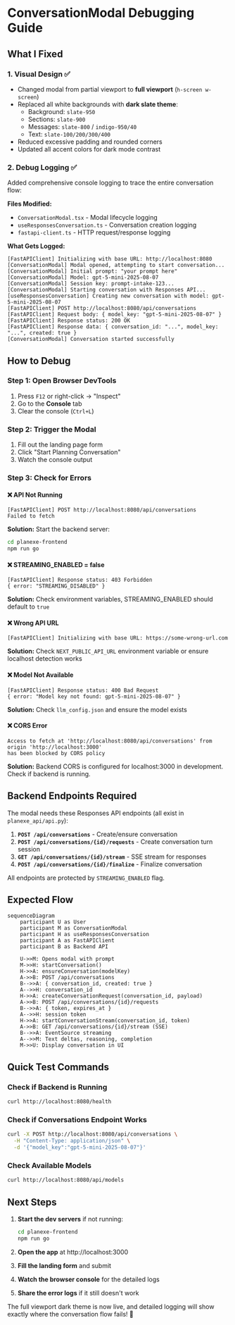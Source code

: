 # ConversationModal Debugging Guide

## What I Fixed

### 1. **Visual Design** ✅
- Changed modal from partial viewport to **full viewport** (`h-screen w-screen`)
- Replaced all white backgrounds with **dark slate theme**:
  - Background: `slate-950`
  - Sections: `slate-900`
  - Messages: `slate-800` / `indigo-950/40`
  - Text: `slate-100/200/300/400`
- Reduced excessive padding and rounded corners
- Updated all accent colors for dark mode contrast

### 2. **Debug Logging** ✅
Added comprehensive console logging to trace the entire conversation flow:

**Files Modified:**
- `ConversationModal.tsx` - Modal lifecycle logging
- `useResponsesConversation.ts` - Conversation creation logging
- `fastapi-client.ts` - HTTP request/response logging

**What Gets Logged:**
```
[FastAPIClient] Initializing with base URL: http://localhost:8080
[ConversationModal] Modal opened, attempting to start conversation...
[ConversationModal] Initial prompt: "your prompt here"
[ConversationModal] Model: gpt-5-mini-2025-08-07
[ConversationModal] Session key: prompt-intake-123...
[ConversationModal] Starting conversation with Responses API...
[useResponsesConversation] Creating new conversation with model: gpt-5-mini-2025-08-07
[FastAPIClient] POST http://localhost:8080/api/conversations
[FastAPIClient] Request body: { model_key: "gpt-5-mini-2025-08-07" }
[FastAPIClient] Response status: 200 OK
[FastAPIClient] Response data: { conversation_id: "...", model_key: "...", created: true }
[ConversationModal] Conversation started successfully
```

## How to Debug

### Step 1: Open Browser DevTools
1. Press `F12` or right-click → "Inspect"
2. Go to the **Console** tab
3. Clear the console (`Ctrl+L`)

### Step 2: Trigger the Modal
1. Fill out the landing page form
2. Click "Start Planning Conversation"
3. Watch the console output

### Step 3: Check for Errors

#### ❌ **API Not Running**
```
[FastAPIClient] POST http://localhost:8080/api/conversations
Failed to fetch
```
**Solution:** Start the backend server:
```bash
cd planexe-frontend
npm run go
```

#### ❌ **STREAMING_ENABLED = false**
```
[FastAPIClient] Response status: 403 Forbidden
{ error: "STREAMING_DISABLED" }
```
**Solution:** Check environment variables, STREAMING_ENABLED should default to `true`

#### ❌ **Wrong API URL**
```
[FastAPIClient] Initializing with base URL: https://some-wrong-url.com
```
**Solution:** Check `NEXT_PUBLIC_API_URL` environment variable or ensure localhost detection works

#### ❌ **Model Not Available**
```
[FastAPIClient] Response status: 400 Bad Request
{ error: "Model key not found: gpt-5-mini-2025-08-07" }
```
**Solution:** Check `llm_config.json` and ensure the model exists

#### ❌ **CORS Error**
```
Access to fetch at 'http://localhost:8080/api/conversations' from origin 'http://localhost:3000' 
has been blocked by CORS policy
```
**Solution:** Backend CORS is configured for localhost:3000 in development. Check if backend is running.

## Backend Endpoints Required

The modal needs these Responses API endpoints (all exist in `planexe_api/api.py`):

1. **`POST /api/conversations`** - Create/ensure conversation
2. **`POST /api/conversations/{id}/requests`** - Create conversation turn session
3. **`GET /api/conversations/{id}/stream`** - SSE stream for responses
4. **`POST /api/conversations/{id}/finalize`** - Finalize conversation

All endpoints are protected by `STREAMING_ENABLED` flag.

## Expected Flow

```mermaid
sequenceDiagram
    participant U as User
    participant M as ConversationModal
    participant H as useResponsesConversation
    participant A as FastAPIClient
    participant B as Backend API

    U->>M: Opens modal with prompt
    M->>H: startConversation()
    H->>A: ensureConversation(modelKey)
    A->>B: POST /api/conversations
    B-->>A: { conversation_id, created: true }
    A-->>H: conversation_id
    H->>A: createConversationRequest(conversation_id, payload)
    A->>B: POST /api/conversations/{id}/requests
    B-->>A: { token, expires_at }
    A-->>H: session token
    H->>A: startConversationStream(conversation_id, token)
    A->>B: GET /api/conversations/{id}/stream (SSE)
    B-->>A: EventSource streaming
    A-->>M: Text deltas, reasoning, completion
    M->>U: Display conversation in UI
```

## Quick Test Commands

### Check if Backend is Running
```bash
curl http://localhost:8080/health
```

### Check if Conversations Endpoint Works
```bash
curl -X POST http://localhost:8080/api/conversations \
  -H "Content-Type: application/json" \
  -d '{"model_key":"gpt-5-mini-2025-08-07"}'
```

### Check Available Models
```bash
curl http://localhost:8080/api/models
```

## Next Steps

1. **Start the dev servers** if not running:
   ```bash
   cd planexe-frontend
   npm run go
   ```

2. **Open the app** at http://localhost:3000

3. **Fill the landing form** and submit

4. **Watch the browser console** for the detailed logs

5. **Share the error logs** if it still doesn't work

The full viewport dark theme is now live, and detailed logging will show exactly where the conversation flow fails! 🚀
